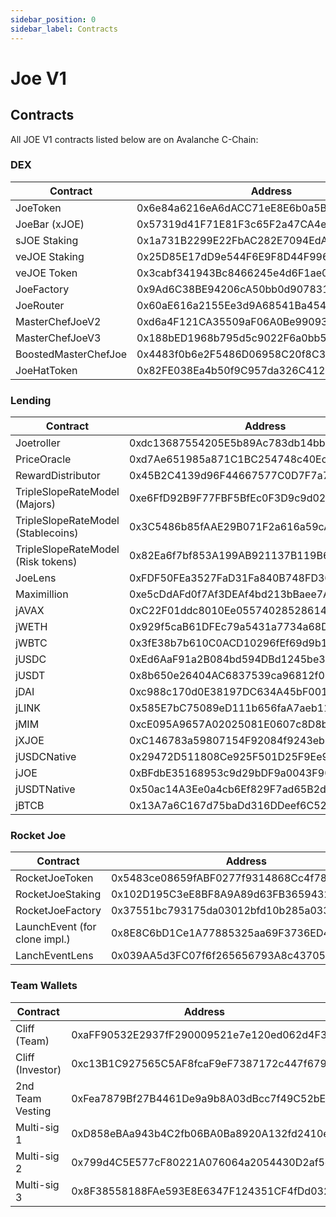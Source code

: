 ```yaml
---
sidebar_position: 0
sidebar_label: Contracts
---
```


# Joe V1

## Contracts

All JOE V1 contracts listed below are on Avalanche C-Chain: 


### DEX

| Contract         | Address                                    |
|------------------|--------------------------------------------|
| JoeToken         | 0x6e84a6216eA6dACC71eE8E6b0a5B7322EEbC0fDd |
| JoeBar (xJOE)    | 0x57319d41F71E81F3c65F2a47CA4e001EbAFd4F33 |
| sJOE Staking     | 0x1a731B2299E22FbAC282E7094EdA41046343Cb51 |
| veJOE Staking    | 0x25D85E17dD9e544F6E9F8D44F99602dbF5a97341 |
| veJOE Token      | 0x3cabf341943Bc8466245e4d6F1ae0f8D071a1456 |
| JoeFactory       | 0x9Ad6C38BE94206cA50bb0d90783181662f0Cfa10 |
| JoeRouter        | 0x60aE616a2155Ee3d9A68541Ba4544862310933d4 |
| MasterChefJoeV2  | 0xd6a4F121CA35509aF06A0Be99093d08462f53052 |
| MasterChefJoeV3  | 0x188bED1968b795d5c9022F6a0bb5931Ac4c18F00 | 
| BoostedMasterChefJoe | 0x4483f0b6e2F5486D06958C20f8C39A7aBe87bf8F |
| JoeHatToken      | 0x82FE038Ea4b50f9C957da326C412ebd73462077C |


### Lending

| Contract         | Address                                    |
|------------------|--------------------------------------------|
| Joetroller       | 0xdc13687554205E5b89Ac783db14bb5bba4A1eDaC |
| PriceOracle      | 0xd7Ae651985a871C1BC254748c40Ecc733110BC2E |
| RewardDistributor | 0x45B2C4139d96F44667577C0D7F7a7D170B420324 |
| TripleSlopeRateModel (Majors)      | 0xe6FfD92B9F77FBF5BfEc0F3D9c9d027C4CF3bA6e |
| TripleSlopeRateModel (Stablecoins) | 0x3C5486b85fAAE29B071F2a616a59cA7bF8F73682 |
| TripleSlopeRateModel (Risk tokens) | 0x82Ea6f7bf853A199AB921137B119B6D41F08038e |
| JoeLens          | 0xFDF50FEa3527FaD31Fa840B748FD3694aE8a47cc |
| Maximillion      | 0xe5cDdAFd0f7Af3DEAf4bd213bBaee7A5927AB7E7 |
| jAVAX            | 0xC22F01ddc8010Ee05574028528614634684EC29e |
| jWETH            | 0x929f5caB61DFEc79a5431a7734a68D714C4633fa |
| jWBTC            | 0x3fE38b7b610C0ACD10296fEf69d9b18eB7a9eB1F |
| jUSDC            | 0xEd6AaF91a2B084bd594DBd1245be3691F9f637aC |
| jUSDT            | 0x8b650e26404AC6837539ca96812f0123601E4448 |
| jDAI             | 0xc988c170d0E38197DC634A45bF00169C7Aa7CA19 |
| jLINK            | 0x585E7bC75089eD111b656faA7aeb1104F5b96c15 |
| jMIM             | 0xcE095A9657A02025081E0607c8D8b081c76A75ea |
| jXJOE            | 0xC146783a59807154F92084f9243eb139D58Da696 |
| jUSDCNative      | 0x29472D511808Ce925F501D25F9Ee9efFd2328db2 |
| jJOE             | 0xBFdbE35168953c9d29bDF9a0043F902F233c76e0 |
| jUSDTNative      | 0x50ac14A3Ee0a4cb6Ef829F7ad65B2dA5493e99d2 |
| jBTCB            | 0x13A7a6C167d75baDd316DDeef6C526c8463A090F |



### Rocket Joe

| Contract         | Address                                    |
|------------------|--------------------------------------------|
| RocketJoeToken   | 0x5483ce08659fABF0277f9314868Cc4f78687BD08 |
| RocketJoeStaking | 0x102D195C3eE8BF8A9A89d63FB3659432d3174d81 |
| RocketJoeFactory | 0x37551bc793175da03012bfd10b285a033b62247e |
| LaunchEvent (for clone impl.) | 0x8E8C6bD1Ce1A77885325aa69F3736ED41d66532e |
| LanchEventLens   | 0x039AA5d3FC07f6f265656793A8c437055b653d68 |


### Team Wallets

| Contract         | Address                                    |
|------------------|--------------------------------------------|
| Cliff (Team)     | 0xaFF90532E2937fF290009521e7e120ed062d4F34 |
| Cliff (Investor) | 0xc13B1C927565C5AF8fcaF9eF7387172c447f6796 |
| 2nd Team Vesting | 0xFea7879Bf27B4461De9a9b8A03dBcc7f49C52bEa |
| Multi-sig 1      | 0xD858eBAa943b4C2fb06BA0Ba8920A132fd2410eE |
| Multi-sig 2      | 0x799d4C5E577cF80221A076064a2054430D2af5cD |
| Multi-sig 3      | 0x8F38558188FAe593E8E6347F124351CF4fDd032D |


